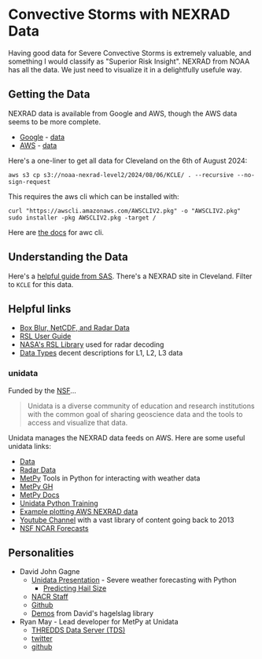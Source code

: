# Convective Storms with NEXRAD Data
Having good data for Severe Convective Storms is extremely valuable, and something I would classify as "Superior Risk Insight". NEXRAD from NOAA has all the data. We just need to visualize it in a delightfully usefule way.

## Getting the Data
NEXRAD data is available from Google and AWS, though the AWS data seems to be more complete.

 - [Google](https://cloud.google.com/storage/docs/public-datasets/nexrad) - [data](https://console.cloud.google.com/storage/browser/gcp-public-data-nexrad-l2;tab=objects?_ga=2.25841595.726508657.1727641611-289069247.1716556699&prefix=&forceOnObjectsSortingFiltering=false)
 - [AWS](https://registry.opendata.aws/noaa-nexrad/) - [data](https://noaa-nexrad-level2.s3.amazonaws.com/index.html)

Here's a one-liner to get all data for Cleveland on the 6th of August 2024:  

`aws s3 cp s3://noaa-nexrad-level2/2024/08/06/KCLE/ . --recursive --no-sign-request`  

This requires the aws cli which can be installed with:
```
curl "https://awscli.amazonaws.com/AWSCLIV2.pkg" -o "AWSCLIV2.pkg"
sudo installer -pkg AWSCLIV2.pkg -target /
```
Here are [the docs](https://docs.aws.amazon.com/cli/latest/userguide/getting-started-install.html) for awc cli.

## Understanding the Data
Here's a [helpful guide from SAS](https://documentation.sas.com/doc/en/etscdc/14.2/etsug/etsug_sasenoaa_details02.htm). There's a NEXRAD site in Cleveland. Filter to `KCLE` for this data.

## Helpful links

 - [Box Blur, NetCDF, and Radar Data](https://observablehq.com/@cguastini/box-blur-netcdf-and-radar-data)
 - [RSL User Guide](https://trmm-fc.gsfc.nasa.gov/trmm_gv/software/rsl/users_guide.php)
 - [NASA's RSL Library](https://trmm-fc.gsfc.nasa.gov/trmm_gv/software/rsl/) used for radar decoding
 - [Data Types](https://www.roc.noaa.gov/data-types.php) decent descriptions for L1, L2, L3 data

### unidata
Funded by the [NSF](https://www.nsf.gov/)...  
> Unidata is a diverse community of education and research institutions with the common goal of sharing geoscience data and the tools to access and visualize that data.

Unidata manages the NEXRAD data feeds on AWS. Here are some useful unidata links:

 - [Data](https://www.unidata.ucar.edu/data/index.html)
 - [Radar Data](https://www.unidata.ucar.edu/data/index.html#radar)
 - [MetPy](https://www.unidata.ucar.edu/software/metpy) Tools in Python for interacting with weather data
 - [MetPy GH](https://github.com/Unidata/metpy)
 - [MetPy Docs](https://unidata.github.io/MetPy/latest/)
 - [Unidata Python Training](https://unidata.github.io/python-training/)
 - [Example plotting AWS NEXRAD data](https://unidata.github.io/python-training/gallery/nexrad_s3_demo/)
 - [Youtube Channel](https://www.youtube.com/@unidatanews/videos) with a vast library of content going back to 2013
 - [NSF NCAR Forecasts](https://www2.mmm.ucar.edu/projects/ncar_ensemble/hwt2024_fv3ens/index.php)

## Personalities

 - David John Gagne
    - [Unidata Presentation](https://youtu.be/3qD4saYPCSY?si=LReMVPDKn-nOB4WL) - Severe weather forecasting with Python
        - [Predicting Hail Size](https://youtu.be/3qD4saYPCSY?t=2556&si=_5AiDG1h0Oj1fHbK)
    - [NACR Staff](https://staff.ucar.edu/users/dgagne)
    - [Github](https://github.com/djgagne)
    - [Demos](https://github.com/djgagne/hagelslag/tree/master/demos) from David's hagelslag library
 - Ryan May - Lead developer for MetPy at Unidata
    - [THREDDS Data Server (TDS)](https://www.unidata.ucar.edu/software/tds/)
    - [twitter](https://x.com/dopplershift)
    - [github](https://github.com/dopplershift)